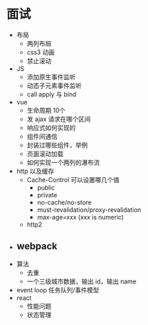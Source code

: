 # 面试

- 布局
  - 两列布局
  - css3 动画
  - 禁止滚动
- JS
  - 添加原生事件监听
  - 动态子元素事件监听
  - call apply 与 bind
- vue
  - 生命周期 10个
  - 发 ajax 请求在哪个区间
  - 响应式如何实现的
  - 组件间通信
  - 封装过哪些组件，举例
  - 页面滚动加载
  - 如何实现一个两列的瀑布流
- http 以及缓存
  - Cache-Control 可以设置哪几个值
    - public
    - private
    - no-cache/no-store
    - must-revalidation/proxy-revalidation
    - max-age=xxx (xxx is numeric)
  - http2
- webpack
  -
- 算法
  - 去重
  - 一个三级城市数据，输出 id，输出 name
- event loop 任务队列/事件模型
- react
  - 性能问题
  - 状态管理
